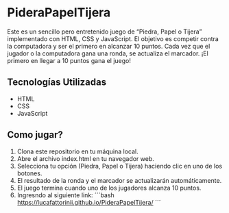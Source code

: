 # PideraPapelTijera
Este es un sencillo pero entretenido juego de “Piedra, Papel o Tijera” implementado con HTML, CSS y JavaScript. El objetivo es competir contra la computadora y ser el primero en alcanzar 10 puntos. Cada vez que el jugador o la computadora gana una ronda, se actualiza el marcador. ¡El primero en llegar a 10 puntos gana el juego!

## Tecnologías Utilizadas
- HTML
- CSS
- JavaScript

##  Como jugar?
1.  Clona este repositorio en tu máquina local.
2.  Abre el archivo index.html en tu navegador web.
3.  Selecciona tu opción (Piedra, Papel o Tijera) haciendo clic en uno de los botones.
4.  El resultado de la ronda y el marcador se actualizarán automáticamente.
5.  El juego termina cuando uno de los jugadores alcanza 10 puntos.
6.  Ingresndo al siguiente link:
´´´bash
https://lucafattorinii.github.io/PideraPapelTijera/
´´´
